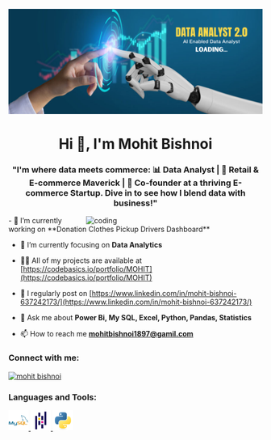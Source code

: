 ![logo](https://github.com/Mohit209e/Mohit209e/blob/main/Banner.png)
<h1 align="center">Hi 👋, I'm Mohit Bishnoi</h1>
<h3 align="center">"I'm where data meets commerce: 📊 Data Analyst | 🔗 Retail & E-commerce Maverick | 🚀 Co-founder at a thriving E-commerce Startup. Dive in to see how I blend data with business!"</h3>

<img align="right" alt="coding" width="350" src="https://user-images.githubusercontent.com/55389276/140866485-8fb1c876-9a8f-4d6a-98dc-08c4981eaf70.gif">
- 🔭 I’m currently working on **Donation Clothes Pickup Drivers Dashboard**

- 🌱 I’m currently focusing on **Data Analytics**

- 👨‍💻 All of my projects are available at [https://codebasics.io/portfolio/MOHIT](https://codebasics.io/portfolio/MOHIT)

- 📝 I regularly post on [https://www.linkedin.com/in/mohit-bishnoi-637242173/](https://www.linkedin.com/in/mohit-bishnoi-637242173/)

- 💬 Ask me about **Power Bi, My SQL, Excel, Python, Pandas, Statistics**

- 📫 How to reach me **mohitbishnoi1897@gamil.com**

<h3 align="left">Connect with me:</h3>
<p align="left">
<a href="https://linkedin.com/in/mohit bishnoi" target="blank"><img align="center" src="https://raw.githubusercontent.com/rahuldkjain/github-profile-readme-generator/master/src/images/icons/Social/linked-in-alt.svg" alt="mohit bishnoi" height="30" width="40" /></a>
</p>

<h3 align="left">Languages and Tools:</h3>
<p align="left"> <a href="https://www.mysql.com/" target="_blank" rel="noreferrer"> <img src="https://raw.githubusercontent.com/devicons/devicon/master/icons/mysql/mysql-original-wordmark.svg" alt="mysql" width="40" height="40"/> </a> <a href="https://pandas.pydata.org/" target="_blank" rel="noreferrer"> <img src="https://raw.githubusercontent.com/devicons/devicon/2ae2a900d2f041da66e950e4d48052658d850630/icons/pandas/pandas-original.svg" alt="pandas" width="40" height="40"/> </a> <a href="https://www.python.org" target="_blank" rel="noreferrer"> <img src="https://raw.githubusercontent.com/devicons/devicon/master/icons/python/python-original.svg" alt="python" width="40" height="40"/> </a> </p>

